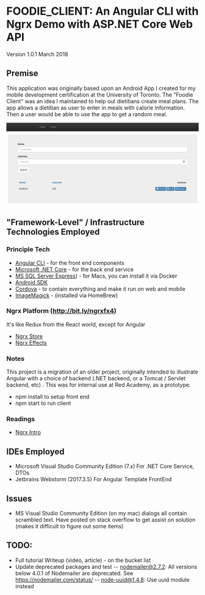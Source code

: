 

# FOODIE_CLIENT: An Angular CLI with Ngrx Demo with ASP.NET Core Web API

Version 1.0.1
March 2018

## Premise
This application was originally based upon an Android App I created for my mobile development certification at the University of Toronto. The "Foodie Client" was an idea I maintained to help out dietitians create meal plans. The app allows a dietitian as user to enter in meals with calorie information. Then a user would be able to use the app to get a random meal.

![Screenshot](./Screen2.jpg)

##  "Framework-Level" / Infrastructure Technologies Employed

### Principle Tech
- [Angular CLI](https://cli.angular.io/) - for the front end components
- [Microsoft .NET Core](http://bit.ly/dotnetcoreonmac) - for the back end service
- [MS SQL Server Express](http://bit.ly/sqlserveronmacviadocker)) - for Macs, you can install it via Docker
- [Android SDK](http://bit.ly/androidstudioandsdk)
- [Cordova](https://cordova.apache.org) - to contain everything and make it run on web and mobile
- [ImageMagick](http://bit.ly/imagemagickmain) - (installed via HomeBrew)

### Ngrx Platform (http://bit.ly/ngrxfx4)
It's like Redux from the React world, except for Angular
- [Ngrx Store](http://bit.ly/ngrxstore)
- [Ngrx Effects](http://bit.ly/ngrxfx4)

### Notes
This project is a migration of an older project, originally intended to illustrate Angular with a choice of backend  (.NET backend, or a Tomcat / Servlet backend, etc) . This was for internal use at Red Academy, as a prototype.

- npm install to setup front end
- npm start to run client

###  Readings
- [Ngrx Intro](http://bit.ly/NgrxIntro)

## IDEs Employed

- Microsoft Visual Studio Community Edition (7.x) For .NET Core Service, DTOs
- Jetbrains Webstorm (2017.3.5) For Angular Template FrontEnd

## Issues
- MS Visual Studio Community Edition (on my mac) dialogs all contain scrambled text. Have posted on stack overflow to get assist on solution (makes it difficult to figure out some items)


##  TODO:
- Full tutorial Writeup (video, article) - on the bucket list
- Update deprecated packages and test
-- nodemailer@2.7.2: All versions below 4.0.1 of Nodemailer are deprecated. See https://nodemailer.com/status/
-- node-uuid@1.4.8: Use uuid module instead